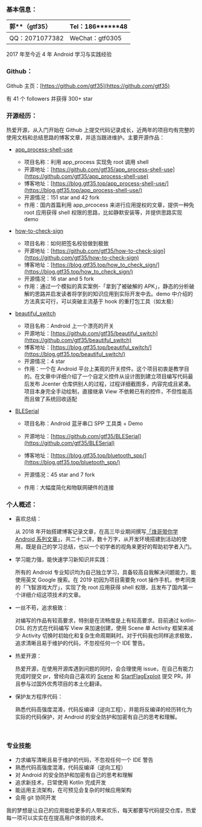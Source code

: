 ### 基本信息：

| 郭\*\*（gtf35） | Tel：186\*\*\*\*\*\*48 |
| :-------------- | ---------------- |
| QQ：2071077382  | WeChat：gtf0305  |

2017 年至今近 4 年 Android 学习与实践经验



### Github：

Github 主页：[https://github.com/gtf35](https://github.com/gtf35)

有 41 个 followers 并获得 300+ star



### 开源经历：

热爱开源，从入门开始在 Github 上提交代码记录成长，近两年的项目均有完整的使用文档和总结思路的博客文章，并适当跟进维护。主要开源作品：

-   [app_process-shell-use](https://github.com/gtf35/app_process-shell-use)
    -   项目名称：利用 app_process 实现免 root 调用 shell
    -   开源地址：[https://github.com/gtf35/app_process-shell-use](https://github.com/gtf35/app_process-shell-use)
    -   博客地址：[https://blog.gtf35.top/app_process-shell-use/](https://blog.gtf35.top/app_process-shell-use/)
    -   开源情况：151 star and 42 fork
    -   作用：国内首篇利用 app_prcocess 来进行应用提权的文章，提供一种免 root 应用获得 shell 权限的思路，比如静默安装等，并提供思路实现 demo

-   [how-to-check-sign](https://github.com/gtf35/how-to-check-sign)
    -   项目名称：如何把签名校验做到极致
    -   开源地址：[https://github.com/gtf35/how-to-check-sign](https://github.com/gtf35/how-to-check-sign)
    -   博客地址：[https://blog.gtf35.top/how_to_check_sign/](https://blog.gtf35.top/how_to_check_sign/)
    -   开源情况：16 star and 5 fork
    -   作用：通过一个模拟的真实案例-「拿到了被破解的 APK」，静态的分析破解的思路并启发读者将学到的知识应用到实际开发中去。demo 中介绍的方法真实可行，可以突破主流基于 hook 的重打包工具（如太极）

-   [beautiful_switch](https://github.com/gtf35/beautiful_switch)
    -   项目名称：Android 上一个漂亮的开关
    -   开源地址：[https://github.com/gtf35/beautiful_switch](https://github.com/gtf35/beautiful_switch)
    -   博客地址：[https://blog.gtf35.top/beautiful_switch/](https://blog.gtf35.top/beautiful_switch/)
    -   开源情况：4 star
    -   作用：一个在 Android 平台上美观的开关控件。这个项目初衷是教学目的。在文章中详细介绍了一个自定义控件从设计图到建立项目编写代码最后发布 Jcenter 仓库供别人的过程，过程详细截图多，内容完成且紧凑。项目本身完全手动绘制，直接继承 View 不依赖已有的控件，不但性能高而且做了系统回收适配

-   [BLESerial](https://github.com/gtf35/BLESerial)
    -   项目名称：Android 蓝牙串口 SPP 工具类 + Demo
    
    -   开源地址：[https://github.com/gtf35/BLESerial](https://github.com/gtf35/BLESerial)
    
    -   博客地址：[https://blog.gtf35.top/bluetooth_spp/](https://blog.gtf35.top/bluetooth_spp/)
    
    -   开源情况：45 star and 7 fork
    
    -   作用：大幅度简化和物联网硬件的连接
    
        

### 个人概述：

-   喜欢总结：

    从 2018 年开始搭建博客记录文章，在高三毕业期间撰写[「烽哥带你学 Android 系列文章」](https://blog.gtf35.top/tag/%E7%83%BD%E5%93%A5%E5%B8%A6%E4%BD%A0%E5%AD%A6Android%E7%B3%BB%E5%88%97%E6%96%87%E7%AB%A0/)，共二十二讲，数十万字，从开发环境搭建到活动的使用，既是自己的学习总结，也以一个初学者的视角来更好的帮助初学者入门。

-   学习能力强，能快速学习新知识并实践：

    所有的 Android 专业知识均为自己独立学习，具备较高自我解决问题能力，能使用英文 Google 搜索。在 2019 初因为项目需要免 root 操作手机，参考同类的「飞智游戏大厅」，实现了免 root 应用获得 shell 权限，且发布了国内第一个详细介绍这项技术的文章。

-   一丝不苟，追求极致：

    对编写的作品有较高要求，特别是在流畅度是上有较高要求。目前通过 kotlin-DSL 的方式在代码编写 View 来加速创建，使用 Scene 单 Activity 框架来减少 Activity 切换时初始化和复杂生命周期耗时。对于代码我也同样追求极致，追求清晰且易于维护的代码，不忽视任何一个 IDE 警告。
    
-   热爱开源：

    热爱开源，在使用开源库遇到问题的同时，会合理使用 issue，在自己有能力完成时提交 pr，曾经向自己喜欢的 [Scene](https://github.com/bytedance/scene) 和 [StartFlagExploit](https://github.com/ChickenHook/StartFlagExploit) 提交 PR，并且参与过国外优秀项目的本土化翻译。

-   保护友方程序代码：

    熟悉代码高强度混淆，代码反编译（逆向工程），并能将反编译的经历转化为实际的代码保护，对 Android 的安全防护和加密有自己的思考和理解。

​    

### 专业技能

-   力求编写清晰且易于维护的代码，不忽视任何一个 IDE 警告
-   熟悉代码高强度混淆，代码反编译（逆向工程）
-   对 Android 的安全防护和加密有自己的思考和理解
-   追求新技术，日常使用 Kotlin 完成开发
-   能运用主流架构，在可预见会复杂的时候应用架构
-   会用 git 协同开发

我的梦想是让自己的应用能给更多的人带来欢乐，每天都要写代码提交仓库，热爱每一项可以实实在在提高用户体验的技术。
